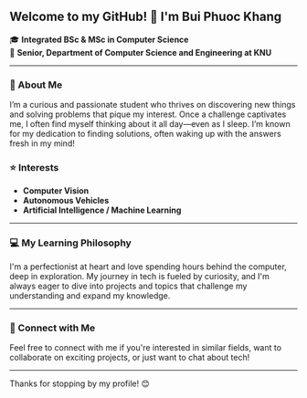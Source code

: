 ## Welcome to my GitHub! 👋 I'm Bui Phuoc Khang

🎓 **Integrated BSc & MSc in Computer Science**  
💼 **Senior, Department of Computer Science and Engineering at KNU**

---

### 🌟 About Me

I’m a curious and passionate student who thrives on discovering new things and solving problems that pique my interest. Once a challenge captivates me, I often find myself thinking about it all day—even as I sleep. I’m known for my dedication to finding solutions, often waking up with the answers fresh in my mind!

### ⭐ Interests

- **Computer Vision**
- **Autonomous Vehicles**
- **Artificial Intelligence / Machine Learning**

---

### 💻 My Learning Philosophy

I'm a perfectionist at heart and love spending hours behind the computer, deep in exploration. My journey in tech is fueled by curiosity, and I'm always eager to dive into projects and topics that challenge my understanding and expand my knowledge.

---

### 🔗 Connect with Me

Feel free to connect with me if you're interested in similar fields, want to collaborate on exciting projects, or just want to chat about tech!

---

Thanks for stopping by my profile! 😊

